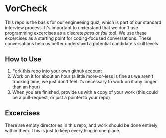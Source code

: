 # VorCheck

This repo is the basis for our engineering quiz, which is part of our standard
interview process. It's important to understand that we don't use programming
excercises as a discrete _pass_ or _fail_ tool. We use these excercises as a
starting point for coding-focused conversations. These conversations help us
better understand a potential candidate's skill levels.

## How to Use

  1. Fork this repo into your own github account
  1. Work on it for about an hour (a little more-or-less is fine
  as we aren't tracking time, we just don't feel it's necessary
  to work on it any longer than an hour)
  1. When you are finished, provide us with a copy of your
  work (this could be a pull-request, or just a pointer
  to your repo)
  
## Excercises

There are empty directories in this repo, and work should be done
entirely within them. This is just to keep everything in one place.

